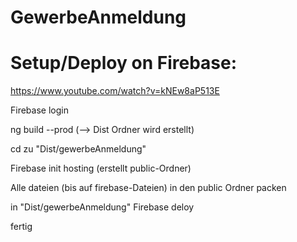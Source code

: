 # GewerbeAnmeldung

# Setup/Deploy on Firebase:

https://www.youtube.com/watch?v=kNEw8aP513E

Firebase login

ng build --prod (--> Dist Ordner wird erstellt)

cd zu "Dist/gewerbeAnmeldung" 

Firebase init hosting (erstellt public-Ordner)

Alle dateien (bis auf firebase-Dateien) in den public Ordner packen

in "Dist/gewerbeAnmeldung" Firebase deloy

fertig


